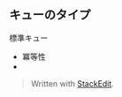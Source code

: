 
## 



## キューのタイプ
標準キュー

- 冪等性
- 


> Written with [StackEdit](https://stackedit.io/).
<!--stackedit_data:
eyJoaXN0b3J5IjpbLTIwNDA3MzUwNzEsLTg1MzYxMzI4OV19
-->